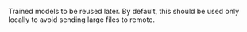 Trained models to be reused later. By default, this should be used only locally to avoid sending large files to remote.